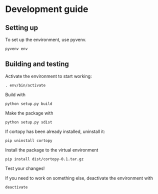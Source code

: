 Development guide
=================

Setting up
----------

To set up the environment, use pyvenv.

```
pyvenv env
```


Building and testing
--------------------

Activate the environment to start working:

```
. env/bin/activate
```

Build with

```
python setup.py build
```

Make the package with

```
python setup.py sdist
```

If cortopy has been already installed, uninstall it:

```
pip uninstall cortopy
```

Install the package to the virtual environment

```
pip install dist/cortopy-0.1.tar.gz
```

Test your changes!


If you need to work on something else, deactivate the environment with

```
deactivate
```
